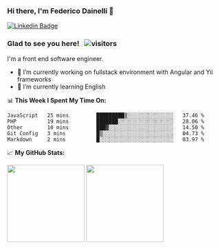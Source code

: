 ### Hi there, I'm Federico Dainelli 👋

<!--
**ruddenchaux/ruddenchaux** is a ✨ _special_ ✨ repository because its `README.md` (this file) appears on your GitHub profile.

Here are some ideas to get you started:

- 🔭 I’m currently working on ...
- 🌱 I’m currently learning ...
- 👯 I’m looking to collaborate on ...
- 🤔 I’m looking for help with ...
- 💬 Ask me about ...
- 📫 How to reach me: ...
- 😄 Pronouns: ...
- ⚡ Fun fact: ...
-->

[![Linkedin Badge](https://img.shields.io/badge/-LinkedIn-0e76a8?style=flat-square&logo=Linkedin&logoColor=white)](https://www.linkedin.com/in/federico-dainelli-ab35b996/)

### Glad to see you here! &nbsp; ![visitors](https://visitor-badge.glitch.me/badge?page_id=ruddenchaux.ruddenchaux)
I'm a front end software engineer. 

- 🔭 I’m currently working on fullstack environment with Angular and Yii frameworks
- 🌱 I’m currently learning English

📊 **This Week I Spent My Time On:**
<!--START_SECTION:waka-->
```text
JavaScript   25 mins         █████████▒░░░░░░░░░░░░░░░   37.46 % 
PHP          19 mins         ███████░░░░░░░░░░░░░░░░░░   28.06 % 
Other        10 mins         ███▓░░░░░░░░░░░░░░░░░░░░░   14.50 % 
Git Config   3 mins          █▒░░░░░░░░░░░░░░░░░░░░░░░   04.73 % 
Markdown     2 mins          █░░░░░░░░░░░░░░░░░░░░░░░░   03.97 % 
```
<!--END_SECTION:waka-->


📈 **My GitHub Stats:**
<p>
  <img height="180em" src="https://github-readme-stats.vercel.app/api?username=ruddenchaux&show_icons=true&hide_border=true&count_private=true&include_all_commits=true&theme=dracula" />
  <img height="180em" src="https://github-readme-stats.vercel.app/api/top-langs?username=ruddenchaux&show_icons=true&layout=compact&hide_border=true&langs_count=5&theme=dracula"/>
</p>
